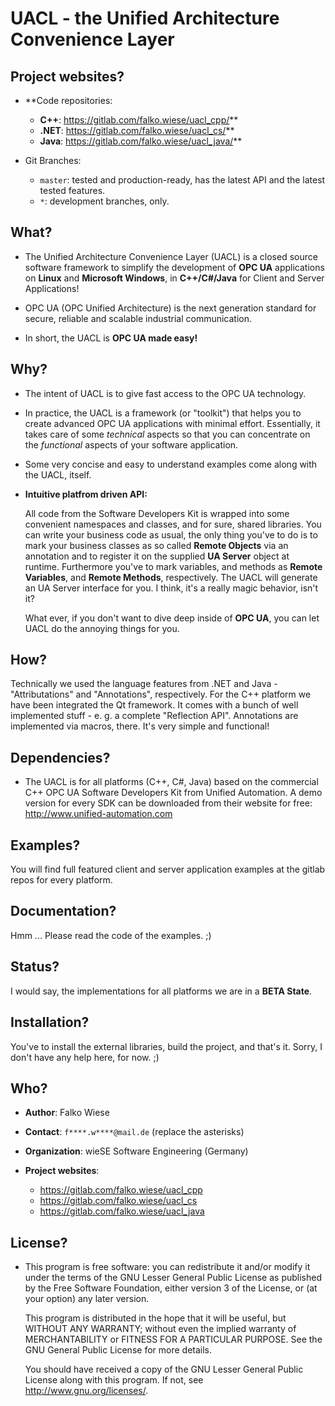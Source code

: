 UACL - the Unified Architecture Convenience Layer
===============================================================================


Project websites?
-------------------------------------------------------------------------------

 - **Code repositories: 
    - **C++**: https://gitlab.com/falko.wiese/uacl_cpp/**
    - **.NET**: https://gitlab.com/falko.wiese/uacl_cs/**
    - **Java**: https://gitlab.com/falko.wiese/uacl_java/**

 - Git Branches:
     - `master`: tested and production-ready, has the latest API and the latest 
        tested features.
     - `*`: development branches, only.

What?
-------------------------------------------------------------------------------

 - The Unified Architecture Convenience Layer (UACL) is a closed source software framework to simplify the 
   development of **OPC UA** applications on **Linux** and **Microsoft Windows**, in **C++/C#/Java** for 
   Client and Server Applications!
   
 - OPC UA (OPC Unified Architecture) is the next generation standard for secure, reliable
   and scalable industrial communication.
   
 - In short, the UACL is **OPC UA made easy!**


Why?
-------------------------------------------------------------------------------
   
 - The intent of UACL is to give fast access to the OPC UA technology.

 - In practice, the UACL is a framework (or "toolkit") that helps you to create advanced OPC UA 
   applications with minimal effort. Essentially, it takes care of some *technical* aspects so 
   that you can concentrate on the *functional* aspects of your software application.
   
 - Some very concise and easy to understand examples come along with the UACL, itself.
 
 - **Intuitive platfrom driven API:**

    All code from the Software Developers Kit is wrapped into some convenient namespaces and 
    classes, and for sure, shared libraries. You can write your business code as usual, the
    only thing you've to do is to mark your business classes as so called **Remote Objects** via
    an annotation and to register it on the supplied **UA Server** object at runtime. Furthermore
    you've to mark variables, and methods as **Remote Variables**, and **Remote Methods**, 
    respectively. The UACL will generate an UA Server interface for you. I think, it's a really
    magic behavior, isn't it?
    
    What ever, if you don't want to dive deep inside of **OPC UA**, you can let UACL do the 
    annoying things for you.


How?
-------------------------------------------------------------------------------

Technically we used the language features from .NET and Java - "Attributations" and
"Annotations", respectively. For the C++ platform we have been integrated the Qt
framework. It comes with a bunch of well implemented stuff - e. g. a complete 
"Reflection API". Annotations are implemented via macros, there. It's very simple 
and functional!


Dependencies?
-------------------------------------------------------------------------------

 - The UACL is for all platforms (C++, C#, Java) based on the commercial C++ OPC UA Software Developers Kit 
   from Unified Automation. A demo version for every SDK can be downloaded from their website for free: 
   http://www.unified-automation.com
   

Examples?
-------------------------------------------------------------------------------

You will find full featured client and server application examples at the gitlab repos
for every platform.


Documentation?
-------------------------------------------------------------------------------

Hmm ... Please read the code of the examples. ;)


Status?
-------------------------------------------------------------------------------

I would say, the implementations for all platforms we are in a **BETA State**.


Installation?
-------------------------------------------------------------------------------

You've to install the external libraries, build the project, and that's it.
Sorry, I don't have any help here, for now. ;)

Who?
-------------------------------------------------------------------------------

 - **Author**: Falko Wiese

 - **Contact**: `f****.w****@mail.de` (replace the asterisks)

 - **Organization**: wieSE Software Engineering (Germany)

 - **Project websites**: 
 
    - https://gitlab.com/falko.wiese/uacl_cpp
    - https://gitlab.com/falko.wiese/uacl_cs
    - https://gitlab.com/falko.wiese/uacl_java


License?
-------------------------------------------------------------------------------

 - This program is free software: you can redistribute it and/or modify
   it under the terms of the GNU Lesser General Public License as
   published by the Free Software Foundation, either version 3 of the
   License, or (at your option) any later version.

   This program is distributed in the hope that it will be useful,
   but WITHOUT ANY WARRANTY; without even the implied warranty of
   MERCHANTABILITY or FITNESS FOR A PARTICULAR PURPOSE.  See the
   GNU General Public License for more details.

   You should have received a copy of the GNU Lesser General Public License
   along with this program.  If not, see <http://www.gnu.org/licenses/>.


